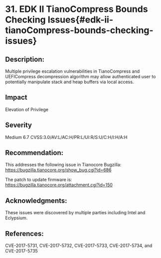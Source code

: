 <!--- @file
  EDK II TianoCompress Bounds Checking Issues.md for Security Advisory
  Copyright (c) 2018, Intel Corporation. All rights reserved.<BR>

  Redistribution and use in source (original document form) and 'compiled'
  forms (converted to PDF, epub, HTML and other formats) with or without
  modification, are permitted provided that the following conditions are met:

  1) Redistributions of source code (original document form) must retain the
     above copyright notice, this list of conditions and the following
     disclaimer as the first lines of this file unmodified.

  2) Redistributions in compiled form (transformed to other DTDs, converted to
     PDF, epub, HTML and other formats) must reproduce the above copyright
     notice, this list of conditions and the following disclaimer in the
     documentation and/or other materials provided with the distribution.

  THIS DOCUMENTATION IS PROVIDED BY TIANOCORE PROJECT "AS IS" AND ANY EXPRESS OR
  IMPLIED WARRANTIES, INCLUDING, BUT NOT LIMITED TO, THE IMPLIED WARRANTIES OF
  MERCHANTABILITY AND FITNESS FOR A PARTICULAR PURPOSE ARE DISCLAIMED. IN NO
  EVENT SHALL TIANOCORE PROJECT  BE LIABLE FOR ANY DIRECT, INDIRECT, INCIDENTAL,
  SPECIAL, EXEMPLARY, OR CONSEQUENTIAL DAMAGES (INCLUDING, BUT NOT LIMITED TO,
  PROCUREMENT OF SUBSTITUTE GOODS OR SERVICES; LOSS OF USE, DATA, OR PROFITS;
  OR BUSINESS INTERRUPTION) HOWEVER CAUSED AND ON ANY THEORY OF LIABILITY,
  WHETHER IN CONTRACT, STRICT LIABILITY, OR TORT (INCLUDING NEGLIGENCE OR
  OTHERWISE) ARISING IN ANY WAY OUT OF THE USE OF THIS DOCUMENTATION, EVEN IF
  ADVISED OF THE POSSIBILITY OF SUCH DAMAGE.

-->

# 31. EDK II TianoCompress Bounds Checking Issues{#edk-ii-tianoCompress-bounds-checking-issues}


## Description:
Multiple privilege escalation vulnerabilities in TianoCompress and UEFICompress decompression algorithm may allow authenticated user to potentially manipulate stack and heap buffers via local access. 
## Impact
Elevation of Privilege
## Severity
Medium 6.7 CVSS:3.0/AV:L/AC:H/PR:L/UI:R/S:U/C:H/I:H/A:H
## Recommendation:
This addresses the following issue in Tianocore Bugzilla:<BR> https://bugzilla.tianocore.org/show_bug.cgi?id=686



The patch to update firmware is:<br>https://bugzilla.tianocore.org/attachment.cgi?id=150

## Acknowledgments:
These issues were discovered by multiple parties including Intel and Eclypsium.

## References:
CVE-2017-5731, CVE-2017-5732, CVE-2017-5733, CVE-2017-5734, and CVE-2017-5735


